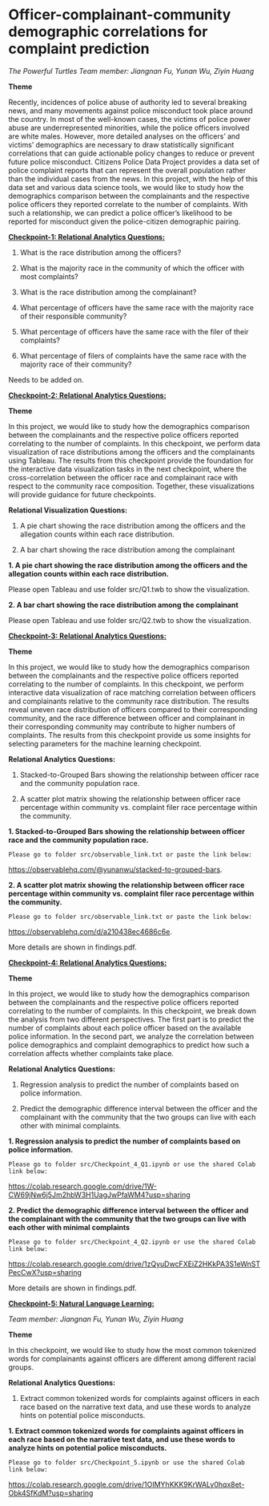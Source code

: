 # **Officer-complainant-community demographic correlations for complaint prediction**
*The Powerful Turtles*
*Team member: Jiangnan Fu, Yunan Wu, Ziyin Huang*

**Theme**

Recently, incidences of police abuse of authority led to several breaking news, and many
movements against police misconduct took place around the country. In most of the well-known
cases, the victims of police power abuse are underrepresented minorities, while the police officers
involved are white males. However, more detailed analyses on the officers’ and victims’
demographics are necessary to draw statistically significant correlations that can guide actionable
policy changes to reduce or prevent future police misconduct. Citizens Police Data Project
provides a data set of police complaint reports that can represent the overall population rather
than the individual cases from the news. In this project, with the help of this data set and various
data science tools, we would like to study how the demographics comparison between the
complainants and the respective police officers they reported correlate to the number of
complaints. With such a relationship, we can predict a police officer’s likelihood to be reported for
misconduct given the police-citizen demographic pairing.

**[Checkpoint-1: Relational Analytics Questions:](https://github.com/Northwestern-Data-Sci-Seminar/Invisible-Institute-Chicago-Reporter-Collaboration-Public/tree/master/The%20Powerful%20Turtles/checkpoint-1)**

1. What is the race distribution among the officers? 

2. What is the majority race in the community of which the officer with most complaints? 

3. What is the race distribution among the complainant? 

4. What percentage of officers have the same race with the majority race of their responsible community? 

5. What percentage of officers have the same race with the filer of their complaints? 

6. What percentage of filers of complaints have the same race with the majority race of their community? 

Needs to be added on. 



**[Checkpoint-2: Relational Analytics Questions:](https://github.com/Northwestern-Data-Sci-Seminar/Invisible-Institute-Chicago-Reporter-Collaboration-Public/tree/master/The%20Powerful%20Turtles/checkpoint-2)**

**Theme**

In this project, we would like to study how the demographics comparison between the complainants and the respective police officers reported correlating to the number of complaints. In this checkpoint, we perform data visualization of race distributions among the officers and the complainants using Tableau. The results from this checkpoint provide the foundation for the interactive data visualization tasks in the next checkpoint, where the cross-correlation between the officer race and complainant race with respect to the community race composition. Together, these visualizations will provide guidance for future checkpoints.


**Relational Visualization Questions:**

1. A pie chart showing the race distribution among the officers and the allegation counts within each race distribution.


2. A bar chart showing the race distribution among the complainant



**1. A pie chart showing the race distribution among the officers and the allegation counts within each race distribution.**

  Please open Tableau and use folder src/Q1.twb to show the visualization.




**2. A bar chart showing the race distribution among the complainant**

  Please open Tableau and use folder src/Q2.twb to show the visualization.

**[Checkpoint-3: Relational Analytics Questions:](https://github.com/Northwestern-Data-Sci-Seminar/Invisible-Institute-Chicago-Reporter-Collaboration-Public/tree/master/The%20Powerful%20Turtles/checkpoint-3)**

**Theme**

In this project, we would like to study how the demographics comparison between the complainants and the respective police officers reported correlating to the number of complaints. In this checkpoint, we perform interactive data visualization of race matching correlation between officers and complainants relative to the community race distribution. The results reveal uneven race distribution of officers compared to their corresponding community, and the race difference between officer and complainant in their corresponding community may contribute to higher numbers of complaints. The results from this checkpoint provide us some insights for selecting parameters for the machine learning checkpoint.

**Relational Analytics Questions:**

1. Stacked-to-Grouped Bars showing the relationship between officer race and the community population race. 

2. A scatter plot matrix showing the relationship between officer race percentage within community vs. complaint filer race percentage within the community. 


**1. Stacked-to-Grouped Bars showing the relationship between officer race and the community population race.**

    Please go to folder src/observable_link.txt or paste the link below:

https://observablehq.com/@yunanwu/stacked-to-grouped-bars.


**2. A scatter plot matrix showing the relationship between officer race percentage within community vs. complaint filer race percentage within the community.**

    Please go to folder src/observable_link.txt or paste the link below:

https://observablehq.com/d/a210438ec4686c6e. 


More details are shown in findings.pdf.

**[Checkpoint-4: Relational Analytics Questions:](https://github.com/Northwestern-Data-Sci-Seminar/Invisible-Institute-Chicago-Reporter-Collaboration-Public/tree/master/The%20Powerful%20Turtles/checkpoint-4)**

**Theme**

In this project, we would like to study how the demographics comparison between the complainants and the respective police officers reported correlating to the number of complaints. In this checkpoint, we break down the analysis from two different perspectives. The first part is to predict the number of complaints about each police officer based on the available police information. In the second part, we analyze the correlation between police demographics and complaint demographics to predict how such a correlation affects whether complaints take place.

**Relational Analytics Questions:**

1. Regression analysis to predict the number of complaints based on police information.

2. Predict the demographic difference interval between the officer and the complainant with the community that the two groups can live with each other with minimal complaints.


**1. Regression analysis to predict the number of complaints based on police information.**

    Please go to folder src/Checkpoint_4_Q1.ipynb or use the shared Colab link below:

https://colab.research.google.com/drive/1W-CW69jNw6j5Jm2hbW3H1UagJwPfaWM4?usp=sharing

**2. Predict the demographic difference interval between the officer and the complainant with the community that the two groups can live with each other with minimal complaints**

    Please go to folder src/Checkpoint_4_Q2.ipynb or use the shared Colab link below:

https://colab.research.google.com/drive/1zQyuDwcFXEiZ2HKkPA3S1eWnSTPecCwX?usp=sharing 


More details are shown in findings.pdf.



**[Checkpoint-5: Natural Language Learning:](https://github.com/Northwestern-Data-Sci-Seminar/Invisible-Institute-Chicago-Reporter-Collaboration-Public/tree/master/The%20Powerful%20Turtles/checkpoint-5)**

*Team member: Jiangnan Fu, Yunan Wu, Ziyin Huang*

**Theme**

In this checkpoint, we would like to study how the most common tokenized words for complainants against officers are different among different racial groups. 

**Relational Analytics Questions:**

1. Extract common tokenized words for complaints against officers in each race based on the narrative text data, and use these words to analyze hints on potential police misconducts.

**1. Extract common tokenized words for complaints against officers in each race based on the narrative text data, and use these words to analyze hints on potential police misconducts.**

    Please go to folder src/Checkpoint_5.ipynb or use the shared Colab link below:

https://colab.research.google.com/drive/1OIMYhKKK9KrWALy0hqx8et-Obk4SfKdM?usp=sharing
